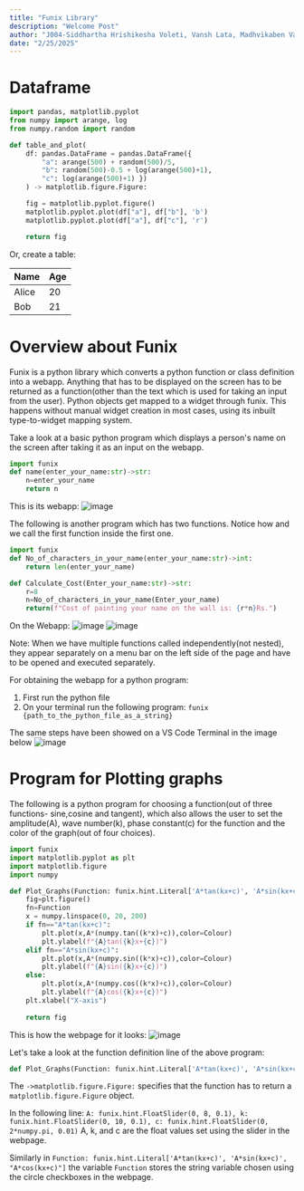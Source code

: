 ```yaml
---
title: "Funix Library"
description: "Welcome Post"
author: "J004-Siddhartha Hrishikesha Voleti, Vansh Lata, Madhvikaben Vasava"
date: "2/25/2025"
---
```



# Dataframe



```python
import pandas, matplotlib.pyplot
from numpy import arange, log
from numpy.random import random

def table_and_plot(
    df: pandas.DataFrame = pandas.DataFrame({
        "a": arange(500) + random(500)/5,
        "b": random(500)-0.5 + log(arange(500)+1),
        "c": log(arange(500)+1) })
    ) -> matplotlib.figure.Figure:

    fig = matplotlib.pyplot.figure()
    matplotlib.pyplot.plot(df["a"], df["b"], 'b')
    matplotlib.pyplot.plot(df["a"], df["c"], 'r')

    return fig

```


Or, create a table:

| Name  | Age |
|-------|-----|
| Alice | 20  |
| Bob   | 21  |

# Overview about Funix

Funix is a python library which converts a python function or class definition into a webapp. Anything that has to be displayed on the screen has to be returned as a function(other than the text which is used for taking an input from the user).
Python objects get mapped to a widget through funix. This happens without manual widget creation in most cases, using its inbuilt type-to-widget mapping system.

Take a look at a basic python program which displays a person's name on the screen after taking it as an input on the webapp.
```python
import funix
def name(enter_your_name:str)->str:
    n=enter_your_name
    return n
```

This is its webapp:
![image](https://github.com/user-attachments/assets/635b5089-5a76-4a09-98b9-46fc284d4add)

The following is another program which has two functions. Notice how and we call the first function inside the first one.

```python
import funix
def No_of_characters_in_your_name(enter_your_name:str)->int:
    return len(enter_your_name)

def Calculate_Cost(Enter_your_name:str)->str:
    r=8
    n=No_of_characters_in_your_name(Enter_your_name)
    return(f"Cost of painting your name on the wall is: {r*n}Rs.")
```
On the Webapp:
![image](https://github.com/user-attachments/assets/7f5a401b-a961-47a7-96ca-f64f9e59f95b)
![image](https://github.com/user-attachments/assets/55fb3d81-c25d-4112-b702-bafa949c86b5)

Note: When we have multiple functions called independently(not nested), they appear separately on a menu bar on the left side of the page and have to be opened and executed separately. 

For obtaining the webapp for a python program:

1. First run the python file
2. On your terminal run the following program: ```funix {path_to_the_python_file_as_a_string}```

The same steps have been showed on a VS Code Terminal in the image below
![image](https://github.com/user-attachments/assets/8e841118-52a7-443d-817a-3f8c0a5efffd)

# Program for Plotting graphs

The following is a python program for choosing a function(out of three functions- sine,cosine and tangent), which also allows the user to set the amplitude(A), wave number(k), phase constant(c) for the function and the color of the graph(out of four choices).
```python
import funix
import matplotlib.pyplot as plt
import matplotlib.figure
import numpy

def Plot_Graphs(Function: funix.hint.Literal['A*tan(kx+c)', 'A*sin(kx+c)', "A*cos(kx+c)"],A: funix.hint.FloatSlider(0, 8, 0.1), k: funix.hint.FloatSlider(0, 10, 0.1), c: funix.hint.FloatSlider(0, 2*numpy.pi, 0.01),Colour: funix.hint.Literal['Blue', 'Green', 'Red','Black','Purple']) -> matplotlib.figure.Figure:
    fig=plt.figure()
    fn=Function
    x = numpy.linspace(0, 20, 200)
    if fn=="A*tan(kx+c)":
        plt.plot(x,A*(numpy.tan((k*x)+c)),color=Colour)
        plt.ylabel(f"{A}tan({k}x+{c})")
    elif fn=="A*sin(kx+c)":
        plt.plot(x,A*(numpy.sin((k*x)+c)),color=Colour)
        plt.ylabel(f"{A}sin({k}x+{c})")
    else:
        plt.plot(x,A*(numpy.cos((k*x)+c)),color=Colour)
        plt.ylabel(f"{A}cos({k}x+{c})")
    plt.xlabel("X-axis")
    
    return fig
```


This is how the webpage for it looks:
![image](https://github.com/user-attachments/assets/f9ed6943-a5ad-48e9-afed-f1c8ba5c8410)


Let's take a look at the function definition line of the above program:
```python
def Plot_Graphs(Function: funix.hint.Literal['A*tan(kx+c)', 'A*sin(kx+c)', "A*cos(kx+c)"],A: funix.hint.FloatSlider(0, 8, 0.1), k: funix.hint.FloatSlider(0, 10, 0.1), c: funix.hint.FloatSlider(0, 2*numpy.pi, 0.01),Colour: funix.hint.Literal['Blue', 'Green', 'Red','Black','Purple']) -> matplotlib.figure.Figure:
```
The ```->matplotlib.figure.Figure:``` specifies that the function has to return a ```matplotlib.figure.Figure``` object.

In the following line:
```A: funix.hint.FloatSlider(0, 8, 0.1), k: funix.hint.FloatSlider(0, 10, 0.1), c: funix.hint.FloatSlider(0, 2*numpy.pi, 0.01)```
A, k, and c are the float values set using the slider in the webpage.

Similarly in ```Function: funix.hint.Literal['A*tan(kx+c)', 'A*sin(kx+c)', "A*cos(kx+c)"]``` the variable ```Function``` stores the string variable chosen using the circle checkboxes in the webpage.
